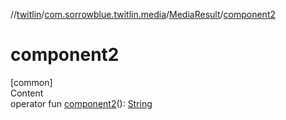 //[twitlin](../../index.md)/[com.sorrowblue.twitlin.media](../index.md)/[MediaResult](index.md)/[component2](component2.md)



# component2  
[common]  
Content  
operator fun [component2](component2.md)(): [String](https://kotlinlang.org/api/latest/jvm/stdlib/kotlin/-string/index.html)  



